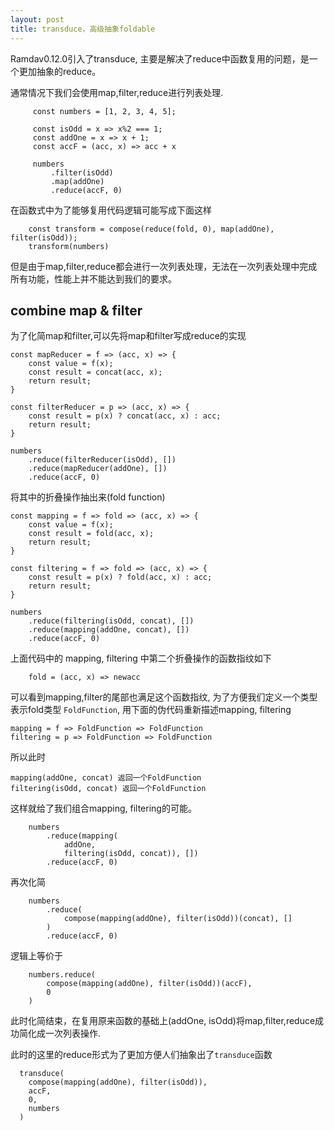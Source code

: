 ```yaml
---
layout: post
title: transduce，高级抽象foldable
---
```



Ramdav0.12.0引入了transduce, 主要是解决了reduce中函数复用的问题，是一个更加抽象的reduce。

通常情况下我们会使用map,filter,reduce进行列表处理.

```(javascript)
     const numbers = [1, 2, 3, 4, 5];

     const isOdd = x => x%2 === 1;
     const addOne = x => x + 1;
     const accF = (acc, x) => acc + x

     numbers
         .filter(isOdd)
         .map(addOne)
         .reduce(accF, 0)
```

在函数式中为了能够复用代码逻辑可能写成下面这样

```(javascript)
    const transform = compose(reduce(fold, 0), map(addOne), filter(isOdd));
    transform(numbers)
```

但是由于map,filter,reduce都会进行一次列表处理，无法在一次列表处理中完成所有功能，性能上并不能达到我们的要求。

## combine map & filter

为了化简map和filter,可以先将map和filter写成reduce的实现

```(javascript)
const mapReducer = f => (acc, x) => {
    const value = f(x);
    const result = concat(acc, x);
    return result;
}

const filterReducer = p => (acc, x) => {
    const result = p(x) ? concat(acc, x) : acc;
    return result;
}

numbers
    .reduce(filterReducer(isOdd), [])
    .reduce(mapReducer(addOne), [])
    .reduce(accF, 0)
```



将其中的折叠操作抽出来(fold function)

```(javascript)
const mapping = f => fold => (acc, x) => {
    const value = f(x);
    const result = fold(acc, x);
    return result;
}

const filtering = f => fold => (acc, x) => {
    const result = p(x) ? fold(acc, x) : acc;
    return result;
}

numbers
    .reduce(filtering(isOdd, concat), [])
    .reduce(mapping(addOne, concat), [])
    .reduce(accF, 0)
```

上面代码中的 mapping, filtering 中第二个折叠操作的函数指纹如下

```
    fold = (acc, x) => newacc
```

可以看到mapping,filter的尾部也满足这个函数指纹, 为了方便我们定义一个类型表示fold类型 `FoldFunction`, 用下面的伪代码重新描述mapping, filtering

```
mapping = f => FoldFunction => FoldFunction
filtering = p => FoldFunction => FoldFunction
```

所以此时

```
mapping(addOne, concat) 返回一个FoldFunction
filtering(isOdd, concat) 返回一个FoldFunction
```

这样就给了我们组合mapping, filtering的可能。

```(javascript)
    numbers
        .reduce(mapping(
            addOne,
            filtering(isOdd, concat)), [])
        .reduce(accF, 0)

```

再次化简

```(javascript)
    numbers
        .reduce(
            compose(mapping(addOne), filter(isOdd))(concat), []
        )
        .reduce(accF, 0)
```

逻辑上等价于

```(javascript)
    numbers.reduce(
        compose(mapping(addOne), filter(isOdd))(accF),
        0
    )
```

此时化简结束，在复用原来函数的基础上(addOne, isOdd)将map,filter,reduce成功简化成一次列表操作.

此时的这里的reduce形式为了更加方便人们抽象出了`transduce`函数

```
  transduce(
    compose(mapping(addOne), filter(isOdd)),
    accF,
    0,
    numbers
  )
```
